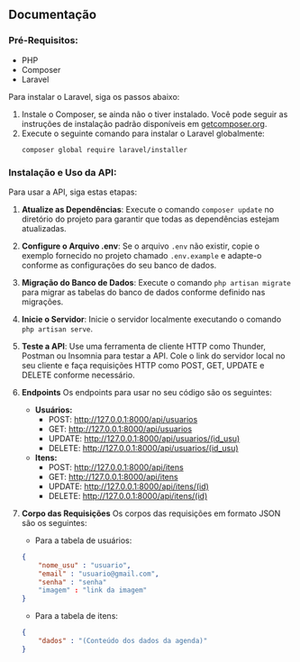 ## Documentação

### Pré-Requisitos:
- PHP
- Composer
- Laravel 

Para instalar o Laravel, siga os passos abaixo:

1. Instale o Composer, se ainda não o tiver instalado. Você pode seguir as instruções de instalação padrão disponíveis em [getcomposer.org](https://getcomposer.org/).
2. Execute o seguinte comando para instalar o Laravel globalmente:
    ```
    composer global require laravel/installer
    ```

### Instalação e Uso da API:

Para usar a API, siga estas etapas:

1. **Atualize as Dependências**:
    Execute o comando `composer update` no diretório do projeto para garantir que todas as dependências estejam atualizadas.
   
2. **Configure o Arquivo .env**:
    Se o arquivo `.env` não existir, copie o exemplo fornecido no projeto chamado `.env.example` e adapte-o conforme as configurações do seu banco de dados.

3. **Migração do Banco de Dados**:
    Execute o comando `php artisan migrate` para migrar as tabelas do banco de dados conforme definido nas migrações.

4. **Inicie o Servidor**:
    Inicie o servidor localmente executando o comando `php artisan serve`.

5. **Teste a API**:
    Use uma ferramenta de cliente HTTP como Thunder, Postman ou Insomnia para testar a API. Cole o link do servidor local no seu cliente e faça requisições HTTP como POST, GET, UPDATE e DELETE conforme necessário.

6. **Endpoints**
    Os endpoints para usar no seu código são os seguintes: 
    - **Usuários:**
        - POST: http://127.0.0.1:8000/api/usuarios
        - GET: http://127.0.0.1:8000/api/usuarios
        - UPDATE: http://127.0.0.1:8000/api/usuarios/(id_usu)
        - DELETE: http://127.0.0.1:8000/api/usuarios/(id_usu)
    - **Itens:**
        - POST: http://127.0.0.1:8000/api/itens
        - GET: http://127.0.0.1:8000/api/itens
        - UPDATE: http://127.0.0.1:8000/api/itens/(id)
        - DELETE: http://127.0.0.1:8000/api/itens/(id)

7. **Corpo das Requisições**
   Os corpos das requisições em formato JSON são os seguintes:
   - Para a tabela de usuários:
    ```json
    {
        "nome_usu" : "usuario",
        "email" : "usuario@gmail.com",
        "senha" : "senha"
        "imagem" : "link da imagem"
    }
    ```
   - Para a tabela de itens:
    ```json
    {
        "dados" : "(Conteúdo dos dados da agenda)"
    }
    ```

